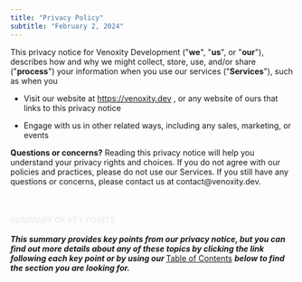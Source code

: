 ```yaml
---
title: "Privacy Policy"
subtitle: "February 2, 2024"
---
```


<div>
    <span class="body_text">
        This privacy notice for Venoxity Development ("<strong>we</strong>", "<strong>us</strong>", or "<strong>our</strong>"), describes how and why we might collect, store, use, and/or share ("<strong>process</strong>") your information when you use our services ("<strong>Services</strong>"), such as when you
    </span>
</div>
<ul class="menu-list">
    <li class="menu-item">
        Visit our website at
        <a href="https://venoxity.dev" target="_blank" class="link">https://venoxity.dev</a>
        , or any website of ours that links to this privacy notice
    </li>
</ul>
<ul class="menu-list">
    <li class="menu-item">
        Engage with us in other related ways, including any sales, marketing, or events
    </li>
</ul>
<div>
    <span class="body_text">
        <strong>Questions or concerns?</strong> Reading this privacy notice will help you understand your privacy rights and choices. If you do not agree with our policies and practices, please do not use our Services. If you still have any questions or concerns, please contact us at contact@venoxity.dev.
    </span>
</div>
<br />
<br />
<br />
<div>
    <strong>
        <span style="color: rgba(238, 237, 238, .87);">
            SUMMARY OF KEY POINTS
        </span>
    </strong>
</div>
<br />
<div>
    <strong>
        <span>
            <em>
                This summary provides key points from our privacy notice, but you can find out more details about any of these topics by clicking the link following each key point or by using our
            </em>
        </span>
    </strong>
    <a href="#toc" target="_blank" class="link">Table of Contents</a>
    <span>
        <strong>
            <em>
                below to find the section you are looking for.
            </em>
        </strong>
    </span>
</div>
